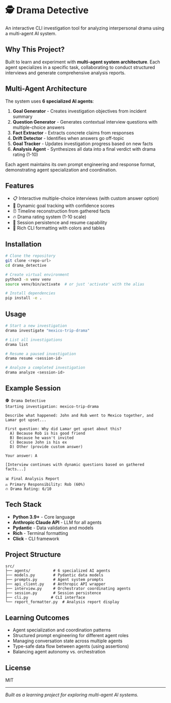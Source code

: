 # 🕵️ Drama Detective

An interactive CLI investigation tool for analyzing interpersonal drama using a multi-agent AI system.

## Why This Project?

Built to learn and experiment with **multi-agent system architecture**. Each agent specializes in a specific task, collaborating to conduct structured interviews and generate comprehensive analysis reports.

## Multi-Agent Architecture

The system uses **6 specialized AI agents**:

1. **Goal Generator** - Creates investigation objectives from incident summary
2. **Question Generator** - Generates contextual interview questions with multiple-choice answers
3. **Fact Extractor** - Extracts concrete claims from responses
4. **Drift Detector** - Identifies when answers go off-topic
5. **Goal Tracker** - Updates investigation progress based on new facts
6. **Analysis Agent** - Synthesizes all data into a final verdict with drama rating (1-10)

Each agent maintains its own prompt engineering and response format, demonstrating agent specialization and coordination.

## Features

- 📋 Interactive multiple-choice interviews (with custom answer option)
- 🎯 Dynamic goal tracking with confidence scores
- ⏰ Timeline reconstruction from gathered facts
- 🔥 Drama rating system (1-10 scale)
- 💾 Session persistence and resume capability
- 🎨 Rich CLI formatting with colors and tables

## Installation

```bash
# Clone the repository
git clone <repo-url>
cd drama_detective

# Create virtual environment
python3 -m venv venv
source venv/bin/activate  # or just 'activate' with the alias

# Install dependencies
pip install -e .
```

## Usage

```bash
# Start a new investigation
drama investigate "mexico-trip-drama"

# List all investigations
drama list

# Resume a paused investigation
drama resume <session-id>

# Analyze a completed investigation
drama analyze <session-id>
```

## Example Session

```
🕵️ Drama Detective
Starting investigation: mexico-trip-drama

Describe what happened: John and Rob went to Mexico together, and Lamar got upset...

First question: Why did Lamar get upset about this?
  A) Because Rob is his good friend
  B) Because he wasn't invited
  C) Because John is his ex
  D) Other (provide custom answer)

Your answer: A

[Interview continues with dynamic questions based on gathered facts...]

📊 Final Analysis Report
⚖️ Primary Responsibility: Rob (60%)
🔥 Drama Rating: 6/10
```

## Tech Stack

- **Python 3.9+** - Core language
- **Anthropic Claude API** - LLM for all agents
- **Pydantic** - Data validation and models
- **Rich** - Terminal formatting
- **Click** - CLI framework

## Project Structure

```
src/
├── agents/          # 6 specialized AI agents
├── models.py        # Pydantic data models
├── prompts.py       # Agent system prompts
├── api_client.py    # Anthropic API wrapper
├── interview.py     # Orchestrator coordinating agents
├── session.py       # Session persistence
├── cli.py          # CLI interface
└── report_formatter.py  # Analysis report display
```

## Learning Outcomes

- Agent specialization and coordination patterns
- Structured prompt engineering for different agent roles
- Managing conversation state across multiple agents
- Type-safe data flow between agents (using assertions)
- Balancing agent autonomy vs. orchestration

## License

MIT

---

*Built as a learning project for exploring multi-agent AI systems.*